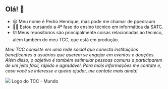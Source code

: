 ## Olá! 👋

+ 😃 Meu nome é Pedro Henrique, mas pode me chamar de ppedraum 
+ 👨‍🎓 Estou cursando a 4ª fase do ensino técnico em informática da SATC.
+ ☑️ Meus repositórios são principalmente coisas relacionadas ao técnico, além também do meu TCC, que está em produção.

*Meu TCC consiste em uma rede social que conecta instituições beneficentes a usuários que querem se engajar em eventos e doações. Além disso, o objetivo é também estimular pessoas comuns a participarem de um jeito fácil, rápido e agradável. Para mais informações me contate e, caso você se interesse e queira ajudar, me contate mais ainda!*

<img src='https://user-images.githubusercontent.com/84185581/184884151-7f894e9d-efd4-45d4-9488-0b144b9af715.svg'>
Logo do TCC - Mundo
<!---
ppedraum/ppedraum is a ✨ special ✨ repository because its `README.md` (this file) appears on your GitHub profile.
You can click the Preview link to take a look at your changes.
--->
